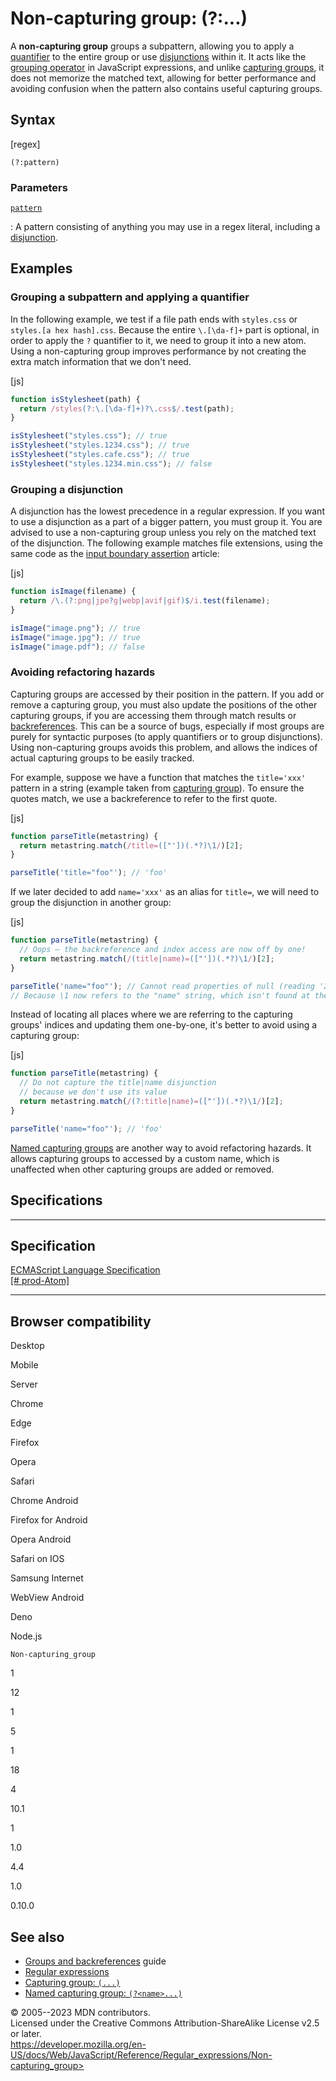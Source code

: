 Non-capturing group: (?:\...)
=============================

 
A **non-capturing group** groups a subpattern, allowing you to apply a
[quantifier](quantifier) to the entire group or use
[disjunctions](disjunction) within it. It acts like the [grouping
operator](../operators/grouping) in JavaScript expressions, and unlike
[capturing groups](capturing_group), it does not memorize the matched
text, allowing for better performance and avoiding confusion when the
pattern also contains useful capturing groups.


 
Syntax
------

 
 
 
[regex]


```regex
(?:pattern)
```




 
### Parameters

 

[`pattern`](#pattern)

:   A pattern consisting of anything you may use in a regex literal,
    including a [disjunction](disjunction).



 
Examples
--------


 
### Grouping a subpattern and applying a quantifier 

 
In the following example, we test if a file path ends with `styles.css`
or `styles.[a hex hash].css`. Because the entire `\.[\da-f]+` part is
optional, in order to apply the `?` quantifier to it, we need to group
it into a new atom. Using a non-capturing group improves performance by
not creating the extra match information that we don\'t need.

 
 
[js]


```js
function isStylesheet(path) {
  return /styles(?:\.[\da-f]+)?\.css$/.test(path);
}

isStylesheet("styles.css"); // true
isStylesheet("styles.1234.css"); // true
isStylesheet("styles.cafe.css"); // true
isStylesheet("styles.1234.min.css"); // false
```




 
### Grouping a disjunction 

 
A disjunction has the lowest precedence in a regular expression. If you
want to use a disjunction as a part of a bigger pattern, you must group
it. You are advised to use a non-capturing group unless you rely on the
matched text of the disjunction. The following example matches file
extensions, using the same code as the [input boundary
assertion](input_boundary_assertion#matching_file_extensions) article:

 
 
[js]


```js
function isImage(filename) {
  return /\.(?:png|jpe?g|webp|avif|gif)$/i.test(filename);
}

isImage("image.png"); // true
isImage("image.jpg"); // true
isImage("image.pdf"); // false
```




 
### Avoiding refactoring hazards 

 
Capturing groups are accessed by their position in the pattern. If you
add or remove a capturing group, you must also update the positions of
the other capturing groups, if you are accessing them through match
results or [backreferences](backreference). This can be a source of
bugs, especially if most groups are purely for syntactic purposes (to
apply quantifiers or to group disjunctions). Using non-capturing groups
avoids this problem, and allows the indices of actual capturing groups
to be easily tracked.

For example, suppose we have a function that matches the `title='xxx'`
pattern in a string (example taken from [capturing
group](capturing_group#pairing_quotes)). To ensure the quotes match, we
use a backreference to refer to the first quote.

 
 
[js]


```js
function parseTitle(metastring) {
  return metastring.match(/title=(["'])(.*?)\1/)[2];
}

parseTitle('title="foo"'); // 'foo'
```


If we later decided to add `name='xxx'` as an alias for `title=`, we
will need to group the disjunction in another group:

 
 
[js]


```js
function parseTitle(metastring) {
  // Oops — the backreference and index access are now off by one!
  return metastring.match(/(title|name)=(["'])(.*?)\1/)[2];
}

parseTitle('name="foo"'); // Cannot read properties of null (reading '2')
// Because \1 now refers to the "name" string, which isn't found at the end.
```


Instead of locating all places where we are referring to the capturing
groups\' indices and updating them one-by-one, it\'s better to avoid
using a capturing group:

 
 
[js]


```js
function parseTitle(metastring) {
  // Do not capture the title|name disjunction
  // because we don't use its value
  return metastring.match(/(?:title|name)=(["'])(.*?)\1/)[2];
}

parseTitle('name="foo"'); // 'foo'
```


[Named capturing groups](named_capturing_group) are another way to avoid
refactoring hazards. It allows capturing groups to accessed by a custom
name, which is unaffected when other capturing groups are added or
removed.



Specifications
--------------

 
  ---------------------------------------------------------------------------------------
  Specification
  ---------------------------------------------------------------------------------------
  [ECMAScript Language Specification\
  [\#
  prod-Atom]](https://tc39.es/ecma262/multipage/text-processing.html#prod-Atom)

  ---------------------------------------------------------------------------------------


Browser compatibility 
---------------------

 


Desktop

Mobile

Server

Chrome

Edge

Firefox

Opera

Safari

Chrome Android

Firefox for Android

Opera Android

Safari on IOS

Samsung Internet

WebView Android

Deno

Node.js

`Non-capturing_group`

1

12

1

5

1

18

4

10.1

1

1.0

4.4

1.0

0.10.0

 
See also 
--------

 
-   [Groups and
    backreferences](https://developer.mozilla.org/en-US/docs/Web/JavaScript/Guide/Regular_expressions/Groups_and_backreferences)
    guide
-   [Regular expressions](../regular_expressions)
-   [Capturing group: `(...)`](capturing_group)
-   [Named capturing group: `(?<name>...)`](named_capturing_group)



 
© 2005--2023 MDN contributors.\
Licensed under the Creative Commons Attribution-ShareAlike License v2.5
or later.\
https://developer.mozilla.org/en-US/docs/Web/JavaScript/Reference/Regular_expressions/Non-capturing_group>

